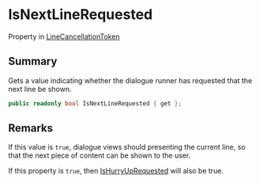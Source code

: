 # IsNextLineRequested

Property in [LineCancellationToken](yarn.unity.linecancellationtoken.md)

## Summary

Gets a value indicating whether the dialogue runner has requested that the next line be shown.

```csharp
public readonly bool IsNextLineRequested { get };
```

## Remarks

If this value is `true`, dialogue views should presenting the current line, so that the next piece of content can be shown to the user.

If this property is `true`, then [IsHurryUpRequested](yarn.unity.linecancellationtoken.ishurryuprequested.md) will also be true.
